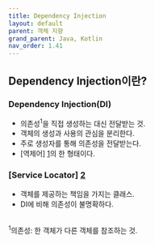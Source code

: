 ```yaml
---
title: Dependency Injection
layout: default
parent: 객체 지향
grand_parent: Java, Kotlin
nav_order: 1.41
---
```


## Dependency Injection이란?
### Dependency Injection(DI)
- 의존성<sup>1</sup>을 직접 생성하는 대신 전달받는 것.<br/>
- 객체의 생성과 사용의 관심을 분리한다.<br/>
- 주로 생성자를 통해 의존성을 전달받는다.<br/>
- [역제어] [1]의 한 형태이다.<br/>

### [Service Locator] [2]
- 객체를 제공하는 책임을 가지는 클래스.<br/>
- DI에 비해 의존성이 불명확하다.<br/><br/>

<sup>1</sup>의존성: 한 객체가 다른 객체를 참조하는 것.<br/>

[1]: /docs/summary/etc/inversion%20of%20control.html
[2]: https://velog.io/@tco0427/DIDependency-Injection와-서비스-로케이터